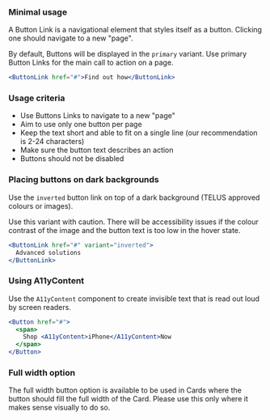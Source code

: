 ### Minimal usage

A Button Link is a navigational element that styles itself as a button. Clicking one should navigate to a new "page".

By default, Buttons will be displayed in the `primary` variant. Use primary Button Links for the main call to action on a page.

```jsx
<ButtonLink href="#">Find out how</ButtonLink>
```

### Usage criteria

- Use Buttons Links to navigate to a new "page"
- Aim to use only one button per page
- Keep the text short and able to fit on a single line (our recommendation is 2-24 characters)
- Make sure the button text describes an action
- Buttons should not be disabled

### Placing buttons on dark backgrounds

Use the `inverted` button link on top of a dark background (TELUS approved colours or images).

Use this variant with caution. There will be accessibility issues if the colour contrast of the image and the button text is too low in the hover state.

```jsx { "props": { "className": "docs_hero" }}
<ButtonLink href="#" variant="inverted">
  Advanced solutions
</ButtonLink>
```

### Using A11yContent

Use the `A11yContent` component to create invisible text that is read out loud by screen readers.

```jsx
<Button href="#">
  <span>
    Shop <A11yContent>iPhone</A11yContent>Now
  </span>
</Button>
```

### Full width option

The full width button option is available to be used in Cards where the button should fill the full width of the Card. Please use this only where it makes sense visually to do so.
